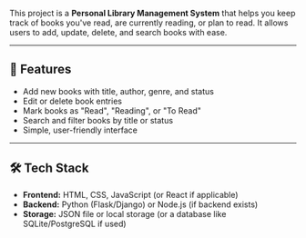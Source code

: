 This project is a **Personal Library Management System** that helps you keep track of books you've read, are currently reading, or plan to read. It allows users to add, update, delete, and search books with ease.

---

## 🚀 Features

- Add new books with title, author, genre, and status
- Edit or delete book entries
- Mark books as "Read", "Reading", or "To Read"
- Search and filter books by title or status
- Simple, user-friendly interface

---

## 🛠️ Tech Stack

- **Frontend:** HTML, CSS, JavaScript (or React if applicable)
- **Backend:** Python (Flask/Django) or Node.js (if backend exists)
- **Storage:** JSON file or local storage (or a database like SQLite/PostgreSQL if used)

